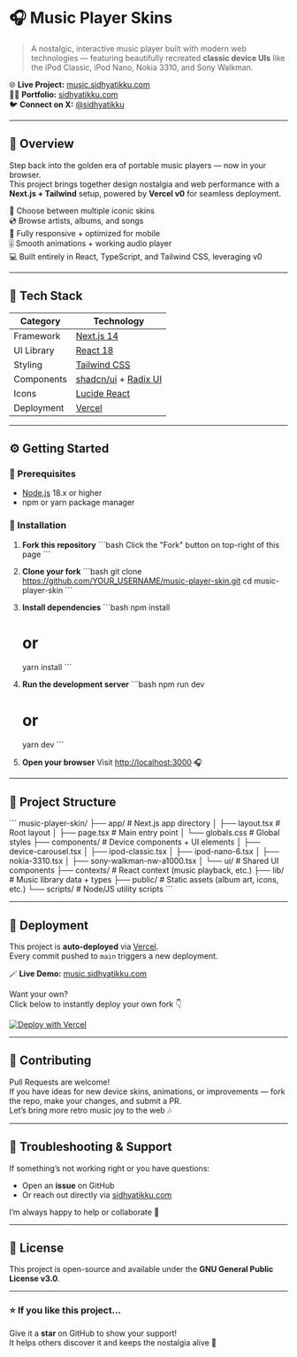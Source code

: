 # 🎧 Music Player Skins

> A nostalgic, interactive music player built with modern web technologies — featuring beautifully recreated **classic device UIs** like the iPod Classic, iPod Nano, Nokia 3310, and Sony Walkman.

🌐 **Live Project:** [music.sidhyatikku.com](https://music.sidhyatikku.com)  
👨‍💻 **Portfolio:** [sidhyatikku.com](https://sidhyatikku.com)  
🐦 **Connect on X:** [@sidhyatikku](https://x.com/sidhyatikku)

---

## 🪩 Overview

Step back into the golden era of portable music players — now in your browser.  
This project brings together design nostalgia and web performance with a **Next.js + Tailwind** setup, powered by **Vercel v0** for seamless deployment.

🎵 Choose between multiple iconic skins  
💿 Browse artists, albums, and songs  
📱 Fully responsive + optimized for mobile  
🎚️ Smooth animations + working audio player  
💻 Built entirely in React, TypeScript, and Tailwind CSS, leveraging v0

---

## 🧱 Tech Stack

| Category | Technology |
|-----------|-------------|
| Framework | [Next.js 14](https://nextjs.org) |
| UI Library | [React 18](https://react.dev) |
| Styling | [Tailwind CSS](https://tailwindcss.com) |
| Components | [shadcn/ui](https://ui.shadcn.com) + [Radix UI](https://www.radix-ui.com) |
| Icons | [Lucide React](https://lucide.dev) |
| Deployment | [Vercel](https://vercel.com) |

---

## ⚙️ Getting Started

### 🔑 Prerequisites
- [Node.js](https://nodejs.org) 18.x or higher  
- npm or yarn package manager

### 🧩 Installation

1. **Fork this repository**
   \`\`\`bash
   Click the "Fork" button on top-right of this page
   \`\`\`

2. **Clone your fork**
   \`\`\`bash
   git clone https://github.com/YOUR_USERNAME/music-player-skin.git
   cd music-player-skin
   \`\`\`

3. **Install dependencies**
   \`\`\`bash
   npm install
   # or
   yarn install
   \`\`\`

4. **Run the development server**
   \`\`\`bash
   npm run dev
   # or
   yarn dev
   \`\`\`

5. **Open your browser**
   Visit [http://localhost:3000](http://localhost:3000) 🎧

---

## 📁 Project Structure

\`\`\`
music-player-skin/
├── app/                 # Next.js app directory
│   ├── layout.tsx       # Root layout
│   ├── page.tsx         # Main entry point
│   └── globals.css      # Global styles
├── components/          # Device components + UI elements
│   ├── device-carousel.tsx
│   ├── ipod-classic.tsx
│   ├── ipod-nano-6.tsx
│   ├── nokia-3310.tsx
│   ├── sony-walkman-nw-a1000.tsx
│   └── ui/              # Shared UI components
├── contexts/            # React context (music playback, etc.)
├── lib/                 # Music library data + types
├── public/              # Static assets (album art, icons, etc.)
└── scripts/             # Node/JS utility scripts
\`\`\`

---

## 🚀 Deployment

This project is **auto-deployed** via [Vercel](https://vercel.com).  
Every commit pushed to `main` triggers a new deployment.  

🪄 **Live Demo:** [music.sidhyatikku.com](https://music.sidhyatikku.com)

Want your own?  
Click below to instantly deploy your own fork 👇  

[![Deploy with Vercel](https://vercel.com/button)](https://vercel.com/new/clone?repository-url=https://github.com/sidhyatikku/music-player-skin)

---

## 🤝 Contributing

Pull Requests are welcome!  
If you have ideas for new device skins, animations, or improvements — fork the repo, make your changes, and submit a PR.  
Let’s bring more retro music joy to the web 🎶

---

## 🧠 Troubleshooting & Support

If something’s not working right or you have questions:
- Open an **issue** on GitHub  
- Or reach out directly via [sidhyatikku.com](https://sidhyatikku.com)  

I’m always happy to help or collaborate 💬

---

## 📜 License

This project is open-source and available under the **GNU General Public License v3.0**.  

---

### ⭐️ If you like this project...
Give it a **star** on GitHub to show your support!  
It helps others discover it and keeps the nostalgia alive 💫

